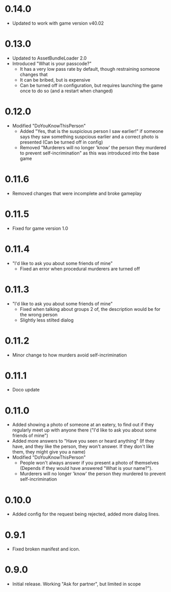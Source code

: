 # 0.14.0
* Updated to work with game version v40.02

# 0.13.0

* Updated to AssetBundleLoader 2.0
* Introduced "What is your passcode?"
  * It has a very low pass rate by default, though restraining someone changes that
  * It can be bribed, but is expensive
  * Can be turned off in configuration, but requires launching the game once to do so (and a restart when changed)

# 0.12.0

* Modified "DoYouKnowThisPerson"
  * Added "Yes, that is the suspicious person I saw earlier!" if someone says they saw something suspcious earlier and a correct photo is presented (Can be turned off in config)
  * Removed "Murderers will no longer 'know' the person they murdered to prevent self-incrimination" as this was introduced into the base game

# 0.11.6

* Removed changes that were incomplete and broke gameplay

# 0.11.5

* Fixed for game version 1.0

# 0.11.4

* "I'd like to ask you about some friends of mine"
  * Fixed an error when procedural murderers are turned off

# 0.11.3

* "I'd like to ask you about some friends of mine"
  * Fixed when talking about groups 2 of, the description would be for the wrong person
  * Slightly less stilted dialog

# 0.11.2

* Minor change to how murders avoid self-incrimination

# 0.11.1

* Doco update

# 0.11.0

* Added showing a photo of someone at an eatery, to find out if they regularly meet up with anyone there ("I'd like to ask you about some friends of mine")
* Added more answers to "Have you seen or heard anything" (If they have, and they like the person, they won't answer. If they don't like them, they might give you a name)
* Modified "DoYouKnowThisPerson"
  * People won't always answer if you present a photo of themselves (Depends if they would have answered "What is your name?").
  * Murderers will no longer 'know' the person they murdered to prevent self-incrimination

# 0.10.0

* Added config for the request being rejected, added more dialog lines.

# 0.9.1

* Fixed broken manifest and icon.

# 0.9.0
 
* Initial release. Working "Ask for partner", but limited in scope